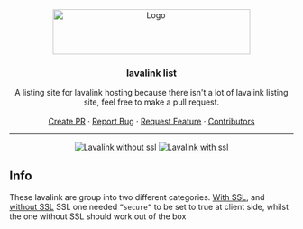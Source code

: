 <div align="center">
  <a href="https://github.com/DarrenOfficial/lavalink-list">
    <img src="https://www.darrennathanael.com/cdn/springtext.svg" alt="Logo" width="350" height="80">
  </a>

<h3 align="center">lavalink list</h3>

  <p align="center">
    A listing site for lavalink hosting because there isn't a lot of lavalink listing site, feel free to make a pull request.
    <br />
    <br />
    <a href="https://github.com/DarrenOfficial/lavalink-list/pulls">Create PR</a>
    ·
    <a href="https://github.com/DarrenOfficial/lavalink-list/issues">Report Bug</a>
    ·
    <a href="https://github.com/DarrenOfficial/lavalink-list/issues">Request Feature</a>
    ·
    <a href="https://github.com/DarrenOfficial/lavalink-list/graphs/contributors">Contributors</a>
  </p>
</div>


---

  <p align="center">
  <a href="https://lavalink-list.darrennathanael.com/NoSSL/lavalink-without-ssl/"><img src="https://img.shields.io/badge/Lavalink%20Without%20SSL-10A0CC?style=for-the-badge&logoColor=white" alt="Lavalink without ssl" style="60%"></a>
    <a href="https://lavalink-list.darrennathanael.com/SSL/lavalink-with-ssl/"><img src="https://img.shields.io/badge/Lavalink%20With%20SSL-1793D1?style=for-the-badge&logoColor=white" alt="Lavalink with ssl" style="60%"></a>
   </p>

## Info
These lavalink are group into two different categories.
[With SSL](https://lavalink-list.darrennathanael.com/SSL/lavalink-with-ssl/), and [without SSL](https://lavalink-list.darrennathanael.com/NoSSL/lavalink-without-ssl/)
SSL one needed `”secure”` to be set to true at client side, whilst the one without SSL should work out of the box
